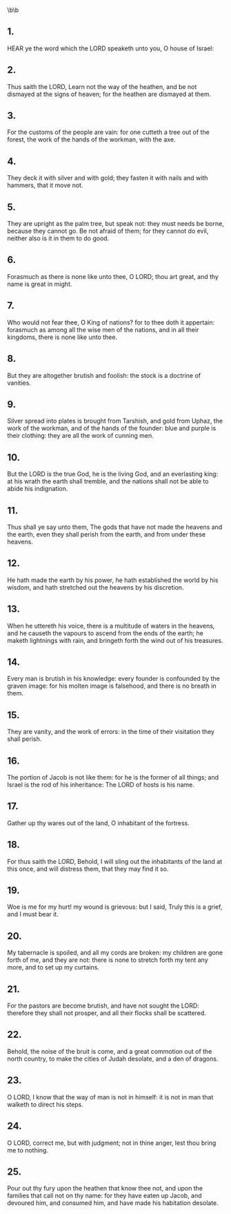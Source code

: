 \b\b
## 1.
HEAR ye the word which the LORD speaketh unto you, O house of Israel:
## 2.
Thus saith the LORD, Learn not the way of the heathen, and be not dismayed at the signs of heaven; for the heathen are dismayed at them.
## 3.
For the customs of the people are vain: for one cutteth a tree out of the forest, the work of the hands of the workman, with the axe.
## 4.
They deck it with silver and with gold; they fasten it with nails and with hammers, that it move not.
## 5.
They are upright as the palm tree, but speak not: they must needs be borne, because they cannot go.  Be not afraid of them; for they cannot do evil, neither also is it in them to do good.
## 6.
Forasmuch as there is none like unto thee, O LORD; thou art great, and thy name is great in might.
## 7.
Who would not fear thee, O King of nations?  for to thee doth it appertain: forasmuch as among all the wise men of the nations, and in all their kingdoms, there is none like unto thee.
## 8.
But they are altogether brutish and foolish: the stock is a doctrine of vanities.
## 9.
Silver spread into plates is brought from Tarshish, and gold from Uphaz, the work of the workman, and of the hands of the founder: blue and purple is their clothing: they are all the work of cunning men.
## 10.
But the LORD is the true God, he is the living God, and an everlasting king: at his wrath the earth shall tremble, and the nations shall not be able to abide his indignation.
## 11.
Thus shall ye say unto them, The gods that have not made the heavens and the earth, even they shall perish from the earth, and from under these heavens.
## 12.
He hath made the earth by his power, he hath established the world by his wisdom, and hath stretched out the heavens by his discretion.
## 13.
When he uttereth his voice, there is a multitude of waters in the heavens, and he causeth the vapours to ascend from the ends of the earth; he maketh lightnings with rain, and bringeth forth the wind out of his treasures.
## 14.
Every man is brutish in his knowledge: every founder is confounded by the graven image: for his molten image is falsehood, and there is no breath in them.
## 15.
They are vanity, and the work of errors: in the time of their visitation they shall perish.
## 16.
The portion of Jacob is not like them: for he is the former of all things; and Israel is the rod of his inheritance: The LORD of hosts is his name.
## 17.
Gather up thy wares out of the land, O inhabitant of the fortress.
## 18.
For thus saith the LORD, Behold, I will sling out the inhabitants of the land at this once, and will distress them, that they may find it so.
## 19.
Woe is me for my hurt!  my wound is grievous: but I said, Truly this is a grief, and I must bear it.
## 20.
My tabernacle is spoiled, and all my cords are broken: my children are gone forth of me, and they are not: there is none to stretch forth my tent any more, and to set up my curtains.
## 21.
For the pastors are become brutish, and have not sought the LORD: therefore they shall not prosper, and all their flocks shall be scattered.
## 22.
Behold, the noise of the bruit is come, and a great commotion out of the north country, to make the cities of Judah desolate, and a den of dragons.
## 23.
O LORD, I know that the way of man is not in himself: it is not in man that walketh to direct his steps.
## 24.
O LORD, correct me, but with judgment; not in thine anger, lest thou bring me to nothing.
## 25.
Pour out thy fury upon the heathen that know thee not, and upon the families that call not on thy name: for they have eaten up Jacob, and devoured him, and consumed him, and have made his habitation desolate.
